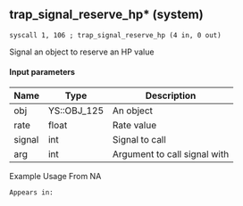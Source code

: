 ## trap_signal_reserve_hp* (system)

`syscall 1, 106 ; trap_signal_reserve_hp (4 in, 0 out)`

Signal an object to reserve an HP value

#### Input parameters
| Name | Type | Description
|------|------|------------
| obj   | YS::OBJ_125   | An object
| rate   | float   | Rate value
| signal   | int   | Signal to call
| arg   | int   | Argument to call signal with


Example Usage From NA






	Appears in:



